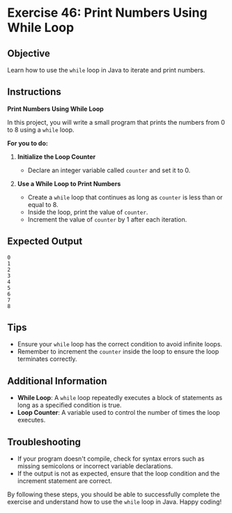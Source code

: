 # Exercise 46: Print Numbers Using While Loop

## Objective
Learn how to use the `while` loop in Java to iterate and print numbers.

## Instructions

**Print Numbers Using While Loop**

In this project, you will write a small program that prints the numbers from 0 to 8 using a `while` loop.

**For you to do:**

1. **Initialize the Loop Counter**
    - Declare an integer variable called `counter` and set it to 0.

2. **Use a While Loop to Print Numbers**
    - Create a `while` loop that continues as long as `counter` is less than or equal to 8.
    - Inside the loop, print the value of `counter`.
    - Increment the value of `counter` by 1 after each iteration.

## Expected Output
```
0
1
2
3
4
5
6
7
8
```

## Tips
- Ensure your `while` loop has the correct condition to avoid infinite loops.
- Remember to increment the `counter` inside the loop to ensure the loop terminates correctly.

## Additional Information
- **While Loop**: A `while` loop repeatedly executes a block of statements as long as a specified condition is true.
- **Loop Counter**: A variable used to control the number of times the loop executes.

## Troubleshooting
- If your program doesn't compile, check for syntax errors such as missing semicolons or incorrect variable declarations.
- If the output is not as expected, ensure that the loop condition and the increment statement are correct.

By following these steps, you should be able to successfully complete the exercise and understand how to use the `while` loop in Java. Happy coding!
